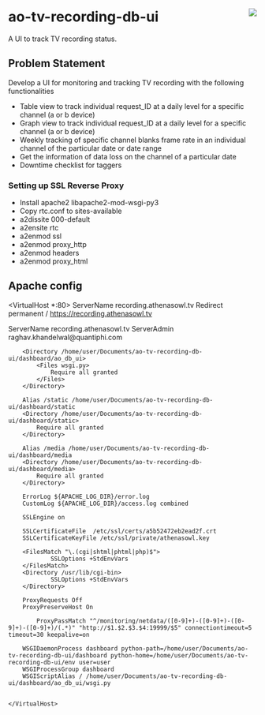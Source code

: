 # ao-tv-recording-db-ui <a href="https://athenasowl.tv"><img align="right" src="https://imgur.com/rJzO7hX.png"></a>

A UI to track TV recording status.

## Problem Statement

Develop a UI for monitoring and tracking TV recording with the following functionalities

- Table view to track individual request_ID at a daily level for a specific channel (a or b device)
- Graph view to track individual request_ID at a daily level for a specific channel (a or b device)
- Weekly tracking of specific channel blanks frame rate in an individual channel of the particular date or date range
- Get the information of data loss on the channel of a particular date
- Downtime checklist for taggers

### Setting up SSL Reverse Proxy

- Install apache2 libapache2-mod-wsgi-py3
- Copy rtc.conf to sites-available
- a2dissite 000-default
- a2ensite rtc
- a2enmod ssl
- a2enmod proxy_http
- a2enmod headers
- a2enmod proxy_html


## Apache config
<VirtualHost *:80> 
	ServerName recording.athenasowl.tv 
	Redirect permanent / https://recording.athenasowl.tv
</VirtualHost>

<IfModule mod_ssl.c>
	<VirtualHost _default_:443>
		ServerName recording.athenasowl.tv
		ServerAdmin raghav.khandelwal@quantiphi.com
			
		<Directory /home/user/Documents/ao-tv-recording-db-ui/dashboard/ao_db_ui>
			<Files wsgi.py>
				Require all granted
			</Files>
		</Directory>
			
		Alias /static /home/user/Documents/ao-tv-recording-db-ui/dashboard/static
		<Directory /home/user/Documents/ao-tv-recording-db-ui/dashboard/static>
			Require all granted
		</Directory>
		
		Alias /media /home/user/Documents/ao-tv-recording-db-ui/dashboard/media
		<Directory /home/user/Documents/ao-tv-recording-db-ui/dashboard/media>
			Require all granted
		</Directory>
	
		ErrorLog ${APACHE_LOG_DIR}/error.log
		CustomLog ${APACHE_LOG_DIR}/access.log combined

		SSLEngine on

		SSLCertificateFile	/etc/ssl/certs/a5b52472eb2ead2f.crt
		SSLCertificateKeyFile /etc/ssl/private/athenasowl.key

		<FilesMatch "\.(cgi|shtml|phtml|php)$">
				SSLOptions +StdEnvVars
		</FilesMatch>
		<Directory /usr/lib/cgi-bin>
				SSLOptions +StdEnvVars
		</Directory>
		
		ProxyRequests Off 
		ProxyPreserveHost On
        
	        ProxyPassMatch "^/monitoring/netdata/([0-9]+)-([0-9]+)-([0-9]+)-([0-9]+)/(.*)" "http://$1.$2.$3.$4:19999/$5" connectiontimeout=5 timeout=30 keepalive=on

		WSGIDaemonProcess dashboard python-path=/home/user/Documents/ao-tv-recording-db-ui/dashboard python-home=/home/user/Documents/ao-tv-recording-db-ui/env user=user
		WSGIProcessGroup dashboard
		WSGIScriptAlias / /home/user/Documents/ao-tv-recording-db-ui/dashboard/ao_db_ui/wsgi.py


	</VirtualHost>
</IfModule>